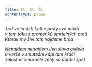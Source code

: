 ```yaml
---
title: F\. X\. Š\.
contentType: prose
---
```


_Teď ve tmách Lethe prsty své mokří  
v tom toku z praménků smrtelných potů  
Kterak my živí tam najdeme brod_

  

_Nenajdem nenajdem Jen slova osiřelá  
a verše v smuteční kápi tam kráčí  
žalostně zmarnělé záhy se potácí zpět_
